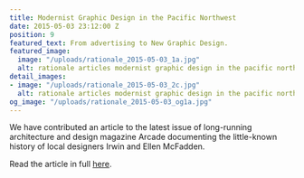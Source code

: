 ```yaml
---
title: Modernist Graphic Design in the Pacific Northwest
date: 2015-05-03 23:12:00 Z
position: 9
featured_text: From advertising to New Graphic Design.
featured_image:
  image: "/uploads/rationale_2015-05-03_1a.jpg"
  alt: rationale articles modernist graphic design in the pacific northwest
detail_images:
- image: "/uploads/rationale_2015-05-03_2c.jpg"
  alt: rationale articles modernist graphic design in the pacific northwest
og_image: "/uploads/rationale_2015-05-03_og1a.jpg"
---
```


We have contributed an article to the latest issue of long-running architecture and design magazine Arcade documenting the little-known history of local designers Irwin and Ellen McFadden. 

Read the article in full [here](http://arcadenw.org/article/modernist-graphic-design-in-the-pacific-northwest).